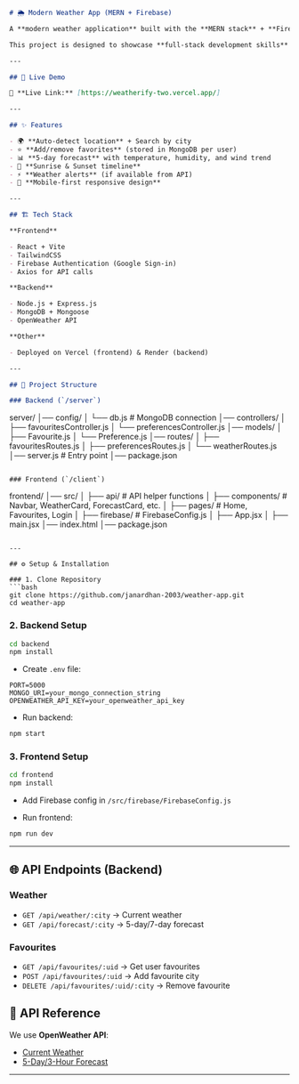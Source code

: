 
```markdown
# 🌦️ Modern Weather App (MERN + Firebase)

A **modern weather application** built with the **MERN stack** + **Firebase Authentication**, featuring **real-time weather**, **7-day forecast**, and a sleek, responsive UI with dark/light mode.

This project is designed to showcase **full-stack development skills** with clean architecture, API integration, database usage, and modern frontend design.

---

## 🚀 Live Demo

🔗 **Live Link:** [https://weatherify-two.vercel.app/]  

---

## ✨ Features

- 🌍 **Auto-detect location** + Search by city
- ⭐ **Add/remove favorites** (stored in MongoDB per user)
- 📊 **5-day forecast** with temperature, humidity, and wind trend
- 🌅 **Sunrise & Sunset timeline**
- ⚡ **Weather alerts** (if available from API)
- 📱 **Mobile-first responsive design**

---

## 🏗️ Tech Stack

**Frontend**

- React + Vite
- TailwindCSS
- Firebase Authentication (Google Sign-in)
- Axios for API calls

**Backend**

- Node.js + Express.js
- MongoDB + Mongoose
- OpenWeather API

**Other**

- Deployed on Vercel (frontend) & Render (backend)

---

## 📂 Project Structure

### Backend (`/server`)
```

server/
│── config/
│ └── db.js # MongoDB connection
│── controllers/
│ ├── favouritesController.js
│ └── preferencesController.js
│── models/
│ ├── Favourite.js
│ └── Preference.js
│── routes/
│ ├── favouritesRoutes.js
│ ├── preferencesRoutes.js
│ └── weatherRoutes.js
│── server.js # Entry point
│── package.json

```

### Frontend (`/client`)
```

frontend/
│── src/
│ ├── api/ # API helper functions
│ ├── components/ # Navbar, WeatherCard, ForecastCard, etc.
│ ├── pages/ # Home, Favourites, Login
│ ├── firebase/ # FirebaseConfig.js
│ ├── App.jsx
│ ├── main.jsx
│── index.html
│── package.json

````

---

## ⚙️ Setup & Installation

### 1. Clone Repository
```bash
git clone https://github.com/janardhan-2003/weather-app.git
cd weather-app
````

### 2. Backend Setup

```bash
cd backend
npm install
```

- Create `.env` file:

```env
PORT=5000
MONGO_URI=your_mongo_connection_string
OPENWEATHER_API_KEY=your_openweather_api_key
```

- Run backend:

```bash
npm start
```

### 3. Frontend Setup

```bash
cd frontend
npm install
```

- Add Firebase config in `/src/firebase/FirebaseConfig.js`

- Run frontend:

```bash
npm run dev
```

---

## 🌐 API Endpoints (Backend)

### Weather

- `GET /api/weather/:city` → Current weather
- `GET /api/forecast/:city` → 5-day/7-day forecast

### Favourites

- `GET /api/favourites/:uid` → Get user favourites
- `POST /api/favourites/:uid` → Add favourite city
- `DELETE /api/favourites/:uid/:city` → Remove favourite

## 🔑 API Reference

We use **OpenWeather API**:

- [Current Weather](https://openweathermap.org/current)
- [5-Day/3-Hour Forecast](https://openweathermap.org/forecast5)

---
